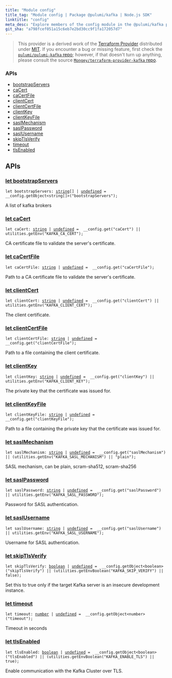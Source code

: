 ```yaml
---
title: "Module config"
title_tag: "Module config | Package @pulumi/kafka | Node.js SDK"
linktitle: "config"
meta_desc: "Explore members of the config module in the @pulumi/kafka package."
git_sha: "a798fcef051a15c6eb7e2bd30cc9f1fa172057d7"
---
```


<!-- WARNING: this page was generated by a tool. Do not edit it by hand. -->
<!-- To change it, please see https://github.com/pulumi/docs/tree/master/tools/tscdocgen. -->


> This provider is a derived work of the [Terraform Provider](https://github.com/Mongey/terraform-provider-kafka)
> distributed under [MIT](https://mit-license.org/). If you encounter a bug or missing feature,
> first check the [`pulumi/pulumi-kafka` repo](https://github.com/pulumi/pulumi-kafka/issues); however, if that doesn't turn up anything,
> please consult the source [`Mongey/terraform-provider-kafka` repo](https://github.com/Mongey/terraform-provider-kafka/issues).







<h3>APIs</h3>
<ul class="api">
    <li><a href="#bootstrapServers"><span class="symbol api"></span>bootstrapServers</a></li>
    <li><a href="#caCert"><span class="symbol api"></span>caCert</a></li>
    <li><a href="#caCertFile"><span class="symbol api"></span>caCertFile</a></li>
    <li><a href="#clientCert"><span class="symbol api"></span>clientCert</a></li>
    <li><a href="#clientCertFile"><span class="symbol api"></span>clientCertFile</a></li>
    <li><a href="#clientKey"><span class="symbol api"></span>clientKey</a></li>
    <li><a href="#clientKeyFile"><span class="symbol api"></span>clientKeyFile</a></li>
    <li><a href="#saslMechanism"><span class="symbol api"></span>saslMechanism</a></li>
    <li><a href="#saslPassword"><span class="symbol api"></span>saslPassword</a></li>
    <li><a href="#saslUsername"><span class="symbol api"></span>saslUsername</a></li>
    <li><a href="#skipTlsVerify"><span class="symbol api"></span>skipTlsVerify</a></li>
    <li><a href="#timeout"><span class="symbol api"></span>timeout</a></li>
    <li><a href="#tlsEnabled"><span class="symbol api"></span>tlsEnabled</a></li>
</ul>




<h2 id="apis">APIs</h2>
<h3 class="pdoc-module-header" id="bootstrapServers" data-link-title="bootstrapServers">
    <a href="https://github.com/pulumi/pulumi-kafka/blob/a798fcef051a15c6eb7e2bd30cc9f1fa172057d7/sdk/nodejs/config/vars.ts#L12">
        let <strong>bootstrapServers</strong>
    </a>
</h3>

<pre class="highlight"><code><span class='kd'>let</span> bootstrapServers: <span class='kd'><a href='https://developer.mozilla.org/en-US/docs/Web/JavaScript/Reference/Global_Objects/String'>string</a></span>[] | <span class='kd'><a href='https://developer.mozilla.org/en-US/docs/Web/JavaScript/Reference/Global_Objects/undefined'>undefined</a></span> = <span class='s2'> __config.getObject&lt;string[]&gt;(&#34;bootstrapServers&#34;)</span>;</code></pre>

A list of kafka brokers

<h3 class="pdoc-module-header" id="caCert" data-link-title="caCert">
    <a href="https://github.com/pulumi/pulumi-kafka/blob/a798fcef051a15c6eb7e2bd30cc9f1fa172057d7/sdk/nodejs/config/vars.ts#L16">
        let <strong>caCert</strong>
    </a>
</h3>

<pre class="highlight"><code><span class='kd'>let</span> caCert: <span class='kd'><a href='https://developer.mozilla.org/en-US/docs/Web/JavaScript/Reference/Global_Objects/String'>string</a></span> | <span class='kd'><a href='https://developer.mozilla.org/en-US/docs/Web/JavaScript/Reference/Global_Objects/undefined'>undefined</a></span> = <span class='s2'> __config.get(&#34;caCert&#34;) || utilities.getEnv(&#34;KAFKA_CA_CERT&#34;)</span>;</code></pre>

CA certificate file to validate the server's certificate.

<h3 class="pdoc-module-header" id="caCertFile" data-link-title="caCertFile">
    <a href="https://github.com/pulumi/pulumi-kafka/blob/a798fcef051a15c6eb7e2bd30cc9f1fa172057d7/sdk/nodejs/config/vars.ts#L20">
        let <strong>caCertFile</strong>
    </a>
</h3>

<pre class="highlight"><code><span class='kd'>let</span> caCertFile: <span class='kd'><a href='https://developer.mozilla.org/en-US/docs/Web/JavaScript/Reference/Global_Objects/String'>string</a></span> | <span class='kd'><a href='https://developer.mozilla.org/en-US/docs/Web/JavaScript/Reference/Global_Objects/undefined'>undefined</a></span> = <span class='s2'> __config.get(&#34;caCertFile&#34;)</span>;</code></pre>

Path to a CA certificate file to validate the server's certificate.

<h3 class="pdoc-module-header" id="clientCert" data-link-title="clientCert">
    <a href="https://github.com/pulumi/pulumi-kafka/blob/a798fcef051a15c6eb7e2bd30cc9f1fa172057d7/sdk/nodejs/config/vars.ts#L24">
        let <strong>clientCert</strong>
    </a>
</h3>

<pre class="highlight"><code><span class='kd'>let</span> clientCert: <span class='kd'><a href='https://developer.mozilla.org/en-US/docs/Web/JavaScript/Reference/Global_Objects/String'>string</a></span> | <span class='kd'><a href='https://developer.mozilla.org/en-US/docs/Web/JavaScript/Reference/Global_Objects/undefined'>undefined</a></span> = <span class='s2'> __config.get(&#34;clientCert&#34;) || utilities.getEnv(&#34;KAFKA_CLIENT_CERT&#34;)</span>;</code></pre>

The client certificate.

<h3 class="pdoc-module-header" id="clientCertFile" data-link-title="clientCertFile">
    <a href="https://github.com/pulumi/pulumi-kafka/blob/a798fcef051a15c6eb7e2bd30cc9f1fa172057d7/sdk/nodejs/config/vars.ts#L28">
        let <strong>clientCertFile</strong>
    </a>
</h3>

<pre class="highlight"><code><span class='kd'>let</span> clientCertFile: <span class='kd'><a href='https://developer.mozilla.org/en-US/docs/Web/JavaScript/Reference/Global_Objects/String'>string</a></span> | <span class='kd'><a href='https://developer.mozilla.org/en-US/docs/Web/JavaScript/Reference/Global_Objects/undefined'>undefined</a></span> = <span class='s2'> __config.get(&#34;clientCertFile&#34;)</span>;</code></pre>

Path to a file containing the client certificate.

<h3 class="pdoc-module-header" id="clientKey" data-link-title="clientKey">
    <a href="https://github.com/pulumi/pulumi-kafka/blob/a798fcef051a15c6eb7e2bd30cc9f1fa172057d7/sdk/nodejs/config/vars.ts#L32">
        let <strong>clientKey</strong>
    </a>
</h3>

<pre class="highlight"><code><span class='kd'>let</span> clientKey: <span class='kd'><a href='https://developer.mozilla.org/en-US/docs/Web/JavaScript/Reference/Global_Objects/String'>string</a></span> | <span class='kd'><a href='https://developer.mozilla.org/en-US/docs/Web/JavaScript/Reference/Global_Objects/undefined'>undefined</a></span> = <span class='s2'> __config.get(&#34;clientKey&#34;) || utilities.getEnv(&#34;KAFKA_CLIENT_KEY&#34;)</span>;</code></pre>

The private key that the certificate was issued for.

<h3 class="pdoc-module-header" id="clientKeyFile" data-link-title="clientKeyFile">
    <a href="https://github.com/pulumi/pulumi-kafka/blob/a798fcef051a15c6eb7e2bd30cc9f1fa172057d7/sdk/nodejs/config/vars.ts#L36">
        let <strong>clientKeyFile</strong>
    </a>
</h3>

<pre class="highlight"><code><span class='kd'>let</span> clientKeyFile: <span class='kd'><a href='https://developer.mozilla.org/en-US/docs/Web/JavaScript/Reference/Global_Objects/String'>string</a></span> | <span class='kd'><a href='https://developer.mozilla.org/en-US/docs/Web/JavaScript/Reference/Global_Objects/undefined'>undefined</a></span> = <span class='s2'> __config.get(&#34;clientKeyFile&#34;)</span>;</code></pre>

Path to a file containing the private key that the certificate was issued for.

<h3 class="pdoc-module-header" id="saslMechanism" data-link-title="saslMechanism">
    <a href="https://github.com/pulumi/pulumi-kafka/blob/a798fcef051a15c6eb7e2bd30cc9f1fa172057d7/sdk/nodejs/config/vars.ts#L40">
        let <strong>saslMechanism</strong>
    </a>
</h3>

<pre class="highlight"><code><span class='kd'>let</span> saslMechanism: <span class='kd'><a href='https://developer.mozilla.org/en-US/docs/Web/JavaScript/Reference/Global_Objects/String'>string</a></span> | <span class='kd'><a href='https://developer.mozilla.org/en-US/docs/Web/JavaScript/Reference/Global_Objects/undefined'>undefined</a></span> = <span class='s2'> __config.get(&#34;saslMechanism&#34;) || (utilities.getEnv(&#34;KAFKA_SASL_MECHANISM&#34;) || &#34;plain&#34;)</span>;</code></pre>

SASL mechanism, can be plain, scram-sha512, scram-sha256

<h3 class="pdoc-module-header" id="saslPassword" data-link-title="saslPassword">
    <a href="https://github.com/pulumi/pulumi-kafka/blob/a798fcef051a15c6eb7e2bd30cc9f1fa172057d7/sdk/nodejs/config/vars.ts#L44">
        let <strong>saslPassword</strong>
    </a>
</h3>

<pre class="highlight"><code><span class='kd'>let</span> saslPassword: <span class='kd'><a href='https://developer.mozilla.org/en-US/docs/Web/JavaScript/Reference/Global_Objects/String'>string</a></span> | <span class='kd'><a href='https://developer.mozilla.org/en-US/docs/Web/JavaScript/Reference/Global_Objects/undefined'>undefined</a></span> = <span class='s2'> __config.get(&#34;saslPassword&#34;) || utilities.getEnv(&#34;KAFKA_SASL_PASSWORD&#34;)</span>;</code></pre>

Password for SASL authentication.

<h3 class="pdoc-module-header" id="saslUsername" data-link-title="saslUsername">
    <a href="https://github.com/pulumi/pulumi-kafka/blob/a798fcef051a15c6eb7e2bd30cc9f1fa172057d7/sdk/nodejs/config/vars.ts#L48">
        let <strong>saslUsername</strong>
    </a>
</h3>

<pre class="highlight"><code><span class='kd'>let</span> saslUsername: <span class='kd'><a href='https://developer.mozilla.org/en-US/docs/Web/JavaScript/Reference/Global_Objects/String'>string</a></span> | <span class='kd'><a href='https://developer.mozilla.org/en-US/docs/Web/JavaScript/Reference/Global_Objects/undefined'>undefined</a></span> = <span class='s2'> __config.get(&#34;saslUsername&#34;) || utilities.getEnv(&#34;KAFKA_SASL_USERNAME&#34;)</span>;</code></pre>

Username for SASL authentication.

<h3 class="pdoc-module-header" id="skipTlsVerify" data-link-title="skipTlsVerify">
    <a href="https://github.com/pulumi/pulumi-kafka/blob/a798fcef051a15c6eb7e2bd30cc9f1fa172057d7/sdk/nodejs/config/vars.ts#L52">
        let <strong>skipTlsVerify</strong>
    </a>
</h3>

<pre class="highlight"><code><span class='kd'>let</span> skipTlsVerify: <span class='kd'><a href='https://developer.mozilla.org/en-US/docs/Web/JavaScript/Reference/Global_Objects/Boolean'>boolean</a></span> | <span class='kd'><a href='https://developer.mozilla.org/en-US/docs/Web/JavaScript/Reference/Global_Objects/undefined'>undefined</a></span> = <span class='s2'> __config.getObject&lt;boolean&gt;(&#34;skipTlsVerify&#34;) || (utilities.getEnvBoolean(&#34;KAFKA_SKIP_VERIFY&#34;) || false)</span>;</code></pre>

Set this to true only if the target Kafka server is an insecure development instance.

<h3 class="pdoc-module-header" id="timeout" data-link-title="timeout">
    <a href="https://github.com/pulumi/pulumi-kafka/blob/a798fcef051a15c6eb7e2bd30cc9f1fa172057d7/sdk/nodejs/config/vars.ts#L56">
        let <strong>timeout</strong>
    </a>
</h3>

<pre class="highlight"><code><span class='kd'>let</span> timeout: <span class='kd'><a href='https://developer.mozilla.org/en-US/docs/Web/JavaScript/Reference/Global_Objects/Number'>number</a></span> | <span class='kd'><a href='https://developer.mozilla.org/en-US/docs/Web/JavaScript/Reference/Global_Objects/undefined'>undefined</a></span> = <span class='s2'> __config.getObject&lt;number&gt;(&#34;timeout&#34;)</span>;</code></pre>

Timeout in seconds

<h3 class="pdoc-module-header" id="tlsEnabled" data-link-title="tlsEnabled">
    <a href="https://github.com/pulumi/pulumi-kafka/blob/a798fcef051a15c6eb7e2bd30cc9f1fa172057d7/sdk/nodejs/config/vars.ts#L60">
        let <strong>tlsEnabled</strong>
    </a>
</h3>

<pre class="highlight"><code><span class='kd'>let</span> tlsEnabled: <span class='kd'><a href='https://developer.mozilla.org/en-US/docs/Web/JavaScript/Reference/Global_Objects/Boolean'>boolean</a></span> | <span class='kd'><a href='https://developer.mozilla.org/en-US/docs/Web/JavaScript/Reference/Global_Objects/undefined'>undefined</a></span> = <span class='s2'> __config.getObject&lt;boolean&gt;(&#34;tlsEnabled&#34;) || (utilities.getEnvBoolean(&#34;KAFKA_ENABLE_TLS&#34;) || true)</span>;</code></pre>

Enable communication with the Kafka Cluster over TLS.

